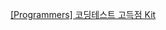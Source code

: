 [[Programmers] 코딩테스트 고득점 Kit](https://school.programmers.co.kr/learn/challenges?tab=algorithm_practice_kit) 
